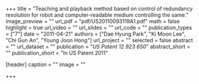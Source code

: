 +++
title = "Teaching and playback method based on control of redundancy resolution for robot and computer-readable medium controlling the same."
image_preview = ""
url_pdf = "pdf/US20110093119A1.pdf"
math = false
highlight = true
url_video = ""
url_slides = ""
url_code = ""
publication_types = ["7"]
date = "2011-04-21"
authors = ["Dae Hyung Park", "Ki Moon Lee", "Chi Gun An", "Young Joon Hong"]
url_project = ""
selected = false
abstract = ""
url_dataset = ""
publication = "*US Patent 12 923 650*"
abstract_short = ""
publication_short = "In US Patent 2011"

[header]
  caption = ""
  image = ""

+++

